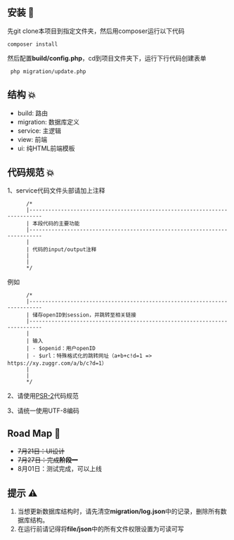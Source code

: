 ## 安装 🔩

先git clone本项目到指定文件夹，然后用composer运行以下代码

    composer install

然后配置**build/config.php**，cd到项目文件夹下，运行下行代码创建表单

     php migration/update.php

## 结构 💥

-   build: 路由
-   migration: 数据库定义
-   service: 主逻辑
-   view: 前端
-   ui: 纯HTML前端模板

## 代码规范 💥

1、service代码文件头部请加上注释

          /*
          |--------------------------------------------------------------------------
          | 本段代码的主要功能
          |--------------------------------------------------------------------------
          |
          | 代码的input/output注释
          |
          |
          */

例如

          /*
          |--------------------------------------------------------------------------
          | 储存openID到session，并跳转至相关链接
          |--------------------------------------------------------------------------
          |
          | 输入
          | - $openid：用户openID
          | - $url：特殊格式化的跳转网址（a+b+c!d=1 => https://xy.zuggr.com/a/b/c?d=1）
          |
          |
          */

2、请使用[PSR-2](https://www.php-fig.org/psr/psr-2/)代码规范

3、请统一使用UTF-8编码

## Road Map 🔭

-   ~~7月21日：UI设计~~
-   ~~7月27日：完成**阶段一**~~
-   8月01日：测试完成，可以上线

## 提示 ⚠️

1.  当想更新数据库结构时，请先清空**migration/log.json**中的记录，删除所有数据库结构。
2.  在运行前请记得将**file/json**中的所有文件权限设置为可读可写
